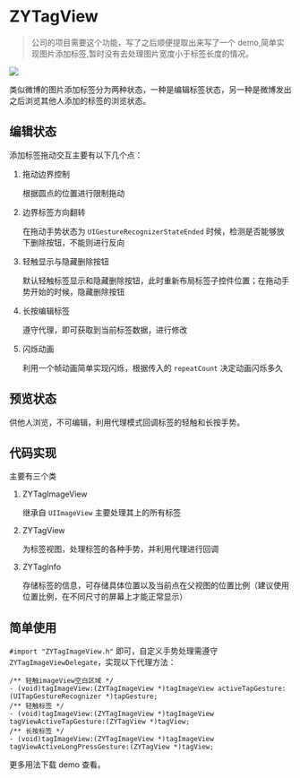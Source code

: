 # ZYTagView

> 公司的项目需要这个功能，写了之后顺便提取出来写了一个 demo,简单实现图片添加标签,暂时没有去处理图片宽度小于标签长度的情况。			

![](https://raw.githubusercontent.com/ripperhe/Resource/master/20161228/tagview.gif)

类似微博的图片添加标签分为两种状态，一种是编辑标签状态，另一种是微博发出之后浏览其他人添加的标签的浏览状态。

## 编辑状态

添加标签拖动交互主要有以下几个点：

1. 拖动边界控制

	根据圆点的位置进行限制拖动

2. 边界标签方向翻转

	在拖动手势状态为 `UIGestureRecognizerStateEnded` 时候，检测是否能够放下删除按钮，不能则进行反向

3. 轻触显示与隐藏删除按钮

	默认轻触标签显示和隐藏删除按钮，此时重新布局标签子控件位置；在拖动手势开始的时候，隐藏删除按钮

4. 长按编辑标签

	遵守代理，即可获取到当前标签数据，进行修改

5. 闪烁动画

	利用一个帧动画简单实现闪烁，根据传入的 `repeatCount` 决定动画闪烁多久

## 预览状态

供他人浏览，不可编辑，利用代理模式回调标签的轻触和长按手势。

## 代码实现

主要有三个类

1. ZYTagImageView 

	继承自 `UIImageView` 主要处理其上的所有标签

2. ZYTagView 

	为标签视图，处理标签的各种手势，并利用代理进行回调

3. ZYTagInfo

	存储标签的信息，可存储具体位置以及当前点在父视图的位置比例（建议使用位置比例，在不同尺寸的屏幕上才能正常显示）

## 简单使用

`#import "ZYTagImageView.h"` 即可，自定义手势处理需遵守 `ZYTagImageViewDelegate`，实现以下代理方法：

```objc
/** 轻触imageView空白区域 */
- (void)tagImageView:(ZYTagImageView *)tagImageView activeTapGesture:(UITapGestureRecognizer *)tapGesture;
/** 轻触标签 */
- (void)tagImageView:(ZYTagImageView *)tagImageView tagViewActiveTapGesture:(ZYTagView *)tagView;
/** 长按标签 */
- (void)tagImageView:(ZYTagImageView *)tagImageView tagViewActiveLongPressGesture:(ZYTagView *)tagView;

```

更多用法下载 demo 查看。
